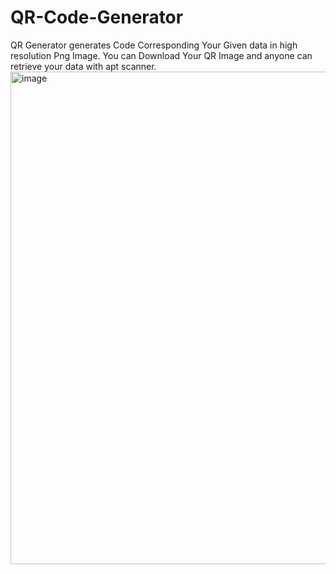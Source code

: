 # QR-Code-Generator
QR Generator generates Code Corresponding Your Given data in high resolution Png Image. You can Download Your QR Image and anyone can retrieve your data with apt scanner.
<img width="788" alt="image" src="https://user-images.githubusercontent.com/94775233/158070224-a6ee1950-c1c2-4d80-809d-4a328fa982c6.png">

